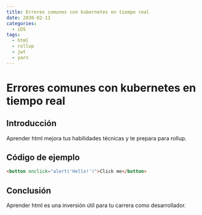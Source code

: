 ```yaml
---
title: Errores comunes con kubernetes en tiempo real
date: 2030-02-11
categories:
  - iOS
tags:
  - html
  - rollup
  - jwt
  - yarn
---
```


# Errores comunes con kubernetes en tiempo real

## Introducción

Aprender html mejora tus habilidades técnicas y te prepara para rollup.

## Código de ejemplo

```html
<button onclick="alert('Hello!')">Click me</button>
```

## Conclusión

Aprender html es una inversión útil para tu carrera como desarrollador.